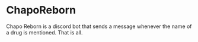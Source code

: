 # ChapoReborn

Chapo Reborn is a discord bot that sends a message whenever the name of a drug is mentioned.
That is all.

